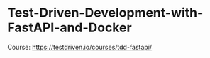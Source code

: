 # Test-Driven-Development-with-FastAPI-and-Docker
Course: https://testdriven.io/courses/tdd-fastapi/
